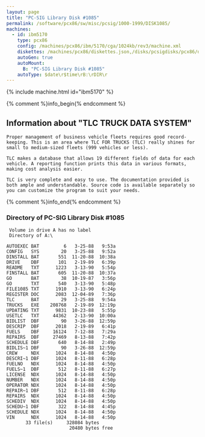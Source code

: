```yaml
---
layout: page
title: "PC-SIG Library Disk #1085"
permalink: /software/pcx86/sw/misc/pcsig/1000-1999/DISK1085/
machines:
  - id: ibm5170
    type: pcx86
    config: /machines/pcx86/ibm/5170/cga/1024kb/rev3/machine.xml
    diskettes: /machines/pcx86/diskettes.json,/disks/pcsigdisks/pcx86/diskettes.json
    autoGen: true
    autoMount:
      B: "PC-SIG Library Disk #1085"
    autoType: $date\r$time\rB:\rDIR\r
---
```


{% include machine.html id="ibm5170" %}

{% comment %}info_begin{% endcomment %}

## Information about "TLC TRUCK DATA SYSTEM"

    Proper management of business vehicle fleets requires good record-
    keeping. This is an area where TLC FOR TRUCKS (TLC) really shines for
    small to medium-sized fleets (999 vehicles or less).
    
    TLC makes a database that allows 19 different fields of data for each
    vehicle. A reporting function prints this data in various formats,
    making cost analysis easier.
    
    TLC is very complete and easy to use. The documentation provided is
    both ample and understandable. Source code is available separately so
    you can customize the program to suit your needs.
{% comment %}info_end{% endcomment %}


### Directory of PC-SIG Library Disk #1085

     Volume in drive A has no label
     Directory of A:\

    AUTOEXEC BAT         6   3-25-88   9:53a
    CONFIG   SYS        20   3-25-88   9:52a
    DINSTALL BAT       551  11-20-88  10:38a
    DRIVE    DBF       101   2-19-89   6:39p
    README   TXT      1223   3-13-90   5:54p
    FINSTALL BAT       605  11-20-88  10:37a
    GO       BAT        38  10-19-87   3:56p
    GO       TXT       540   3-13-90   5:48p
    FILE1085 TXT      1910   3-13-90   6:24p
    REGISTER DOC      2083  12-04-89   7:36p
    TLC      BAT        29   3-25-88   9:54a
    TRUCKS   EXE    208768   2-19-89  12:19p
    UPDATING TXT      9831  10-23-88   5:55p
    USETLC   TXT     44362   2-13-90  10:00a
    BIDLIST  DBF        90   3-26-88  12:59p
    DESCRIP  DBF      2018   2-19-89   6:41p
    FUELS    DBF     16124   7-12-88   7:29a
    REPAIRS  DBF     27469   8-13-88   7:42p
    SCHEDULE DBF       640   8-14-88   2:49p
    BIDLIS~1 DBF        90   3-26-88  12:59p
    CREW     NDX      1024   8-14-88   4:50p
    DESCRI~1 DBF      1024   8-11-88   6:28p
    FUELNO   NDX      1024   8-14-88   4:50p
    FUELS~1  DBF       512   8-11-88   6:27p
    LICENSE  NDX      1024   8-14-88   4:50p
    NUMBER   NDX      1024   8-14-88   4:50p
    OPERATOR NDX      1024   8-14-88   4:50p
    REPAIR~1 DBF       512   8-11-88   6:28p
    REPAIRS  NDX      1024   8-14-88   4:50p
    SCHEDIV  NDX      1024   8-14-88   4:50p
    SCHEDU~1 DBF       322   8-14-88   4:45p
    SCHEDULE NDX      1024   8-14-88   4:50p
    VIN      NDX      1024   8-14-88   4:50p
           33 file(s)     328084 bytes
                           20480 bytes free
